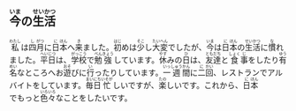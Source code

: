 ## <ruby>今<rt>いま</rt>の<rt></rt>生<rt>せい</rt>活<rt>かつ</rt></ruby>

<ruby>私<rt>わたし</rt>は<rt></rt>四<rt>し</rt>月<rt>がつ</rt>に<rt></rt>日<rt>に</rt>本<rt>ほん</rt>へ<rt></rt>来<rt>き</rt>ました。<rt></rt>初<rt>はじ</rt>めは<rt></rt>少<rt>そこ</rt>し<rt></rt>大<rt>たい</rt>変<rt>へん</rt>でしたが、<rt></rt>今<rt>いま</rt>は<rt></rt>日<rt>に</rt>本<rt>ほん</rt>の<rt></rt>生<rt>せい</rt>活<rt>かつ</rt>に<rt></rt>慣<rt>な</rt>れました。<rt></rt>平<rt>へい</rt>日<rt>じつ</rt>は、<rt></rt>学校<rt>がっこう</rt>で<rt></rt>勉<rt>べん</rt>強<rt>きょう</rt>しています。<rt></rt>休<rt>やす</rt>みの<rt></rt>日<rt>ひ</rt>は、<rt></rt>友<rt>とも</rt>達<rt>だち</rt>と<rt></rt>食<rt>しょく</rt>事<rt>じ</rt>をしたり<rt></rt>有<rt>ゆう</rt>名<rt>めい</rt>なところへお<rt></rt>遊<rt>おそ</rt>びに<rt></rt>行<rt>い</rt>ったりしています。<rt></rt>一<rt>いっ</rt>週<rt>しゅう</rt>間<rt>かん</rt>に<rt></rt>二<rt>に</rt>回<rt>かい</rt>、レストランでアルバイトをしています。<rt></rt>毎<rt>まい</rt>日<rt>にち</rt>忙<rt>いそが</rt>しいですが、<rt></rt>楽<rt>たの</rt>しいです。これから、<rt></rt>日<rt>に</rt>本<rt>ほん</rt>でもっと<rt></rt>色<rt>いろ</rt>々<rt>いろ</rt>なことをしたいです。</ruby>

